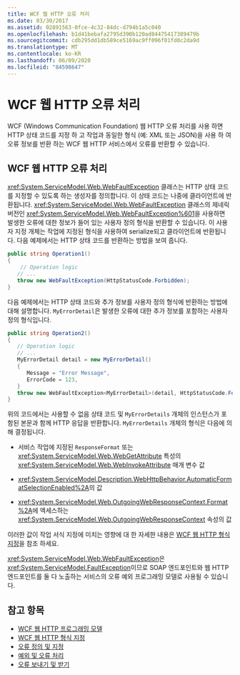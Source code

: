```yaml
---
title: WCF 웹 HTTP 오류 처리
ms.date: 03/30/2017
ms.assetid: 02891563-0fce-4c32-84dc-d794b1a5c040
ms.openlocfilehash: b1d41bebafa2795d390b120ad84475417389479b
ms.sourcegitcommit: cdb295dd1db589ce5169ac9ff096f01fd0c2da9d
ms.translationtype: MT
ms.contentlocale: ko-KR
ms.lasthandoff: 06/09/2020
ms.locfileid: "84598647"
---
```

# <a name="wcf-web-http-error-handling"></a>WCF 웹 HTTP 오류 처리
WCF (Windows Communication Foundation) 웹 HTTP 오류 처리를 사용 하면 HTTP 상태 코드를 지정 하 고 작업과 동일한 형식 (예: XML 또는 JSON)을 사용 하 여 오류 정보를 반환 하는 WCF 웹 HTTP 서비스에서 오류를 반환할 수 있습니다.  
  
## <a name="wcf-web-http-error-handling"></a>WCF 웹 HTTP 오류 처리  
 <xref:System.ServiceModel.Web.WebFaultException> 클래스는 HTTP 상태 코드를 지정할 수 있도록 하는 생성자를 정의합니다. 이 상태 코드는 나중에 클라이언트에 반환됩니다. <xref:System.ServiceModel.Web.WebFaultException> 클래스의 제네릭 버전인 <xref:System.ServiceModel.Web.WebFaultException%601>을 사용하면 발생한 오류에 대한 정보가 들어 있는 사용자 정의 형식을 반환할 수 있습니다. 이 사용자 지정 개체는 작업에 지정된 형식을 사용하여 serialize되고 클라이언트에 반환됩니다. 다음 예제에서는 HTTP 상태 코드를 반환하는 방법을 보여 줍니다.  
  
```csharp
public string Operation1()
{
    // Operation logic  
   // ...
   throw new WebFaultException(HttpStatusCode.Forbidden);
}  
```  
  
 다음 예제에서는 HTTP 상태 코드와 추가 정보를 사용자 정의 형식에 반환하는 방법에 대해 설명합니다. `MyErrorDetail`은 발생한 오류에 대한 추가 정보를 포함하는 사용자 정의 형식입니다.  
  
```csharp
public string Operation2()
{
   // Operation logic  
   // ...
   MyErrorDetail detail = new MyErrorDetail()
   {  
      Message = "Error Message",  
      ErrorCode = 123,  
   }  
   throw new WebFaultException<MyErrorDetail>(detail, HttpStatusCode.Forbidden);  
}  
```  
  
 위의 코드에서는 사용할 수 없음 상태 코드 및 `MyErrorDetails` 개체의 인스턴스가 포함된 본문과 함께 HTTP 응답을 반환합니다. `MyErrorDetails` 개체의 형식은 다음에 의해 결정됩니다.  
  
- 서비스 작업에 지정된 `ResponseFormat` 또는 <xref:System.ServiceModel.Web.WebGetAttribute> 특성의 <xref:System.ServiceModel.Web.WebInvokeAttribute> 매개 변수 값  
  
- <xref:System.ServiceModel.Description.WebHttpBehavior.AutomaticFormatSelectionEnabled%2A>의 값  
  
- <xref:System.ServiceModel.Web.OutgoingWebResponseContext.Format%2A>에 액세스하는 <xref:System.ServiceModel.Web.OutgoingWebResponseContext> 속성의 값  
  
 이러한 값이 작업 서식 지정에 미치는 영향에 대 한 자세한 내용은 [WCF 웹 HTTP 형식 지정](wcf-web-http-formatting.md)을 참조 하세요.  
  
 <xref:System.ServiceModel.Web.WebFaultException>은 <xref:System.ServiceModel.FaultException>이므로 SOAP 엔드포인트와 웹 HTTP 엔드포인트를 둘 다 노출하는 서비스의 오류 예외 프로그래밍 모델로 사용될 수 있습니다.  
  
## <a name="see-also"></a>참고 항목

- [WCF 웹 HTTP 프로그래밍 모델](wcf-web-http-programming-model.md)
- [WCF 웹 HTTP 형식 지정](wcf-web-http-formatting.md)
- [오류 정의 및 지정](../defining-and-specifying-faults.md)
- [예외 및 오류 처리](../extending/handling-exceptions-and-faults.md)
- [오류 보내기 및 받기](../sending-and-receiving-faults.md)
